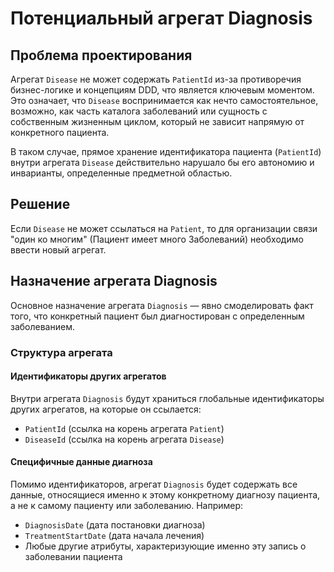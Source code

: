 # Потенциальный агрегат Diagnosis

## Проблема проектирования

Агрегат `Disease` не может содержать `PatientId` из-за противоречия бизнес-логике и концепциям DDD, что является ключевым моментом. Это означает, что `Disease` воспринимается как нечто самостоятельное, возможно, как часть каталога заболеваний или сущность с собственным жизненным циклом, который не зависит напрямую от конкретного пациента. 

В таком случае, прямое хранение идентификатора пациента (`PatientId`) внутри агрегата `Disease` действительно нарушало бы его автономию и инварианты, определенные предметной областью.

## Решение

Если `Disease` не может ссылаться на `Patient`, то для организации связи "один ко многим" (Пациент имеет много Заболеваний) необходимо ввести новый агрегат.

## Назначение агрегата Diagnosis

Основное назначение агрегата `Diagnosis` — явно смоделировать факт того, что конкретный пациент был диагностирован с определенным заболеванием.

### Структура агрегата

#### Идентификаторы других агрегатов
Внутри агрегата `Diagnosis` будут храниться глобальные идентификаторы других агрегатов, на которые он ссылается:

- `PatientId` (ссылка на корень агрегата `Patient`)
- `DiseaseId` (ссылка на корень агрегата `Disease`)

#### Специфичные данные диагноза
Помимо идентификаторов, агрегат `Diagnosis` будет содержать все данные, относящиеся именно к этому конкретному диагнозу пациента, а не к самому пациенту или заболеванию. Например:

- `DiagnosisDate` (дата постановки диагноза)
- `TreatmentStartDate` (дата начала лечения)
- Любые другие атрибуты, характеризующие именно эту запись о заболевании пациента